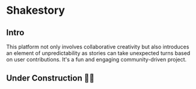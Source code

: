 # Shakestory

## Intro

This platform not only involves collaborative creativity but also introduces an element of unpredictability as stories can take unexpected turns based on user contributions. It's a fun and engaging community-driven project.

## Under Construction 👷‍♂️